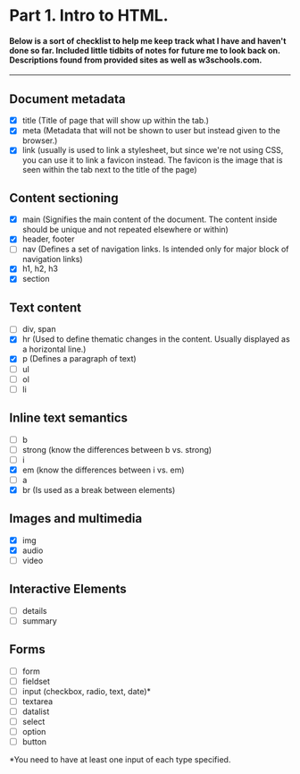 

# Part 1. Intro to HTML. 
#### Below is a sort of checklist to help me keep track what I have and haven't done so far. Included little tidbits of notes for future me to look back on. Descriptions found from provided sites as well as w3schools.com.
---
## Document metadata
- [x] title (Title of page that will show up within the tab.)
- [x] meta (Metadata that will not be shown to user but instead given to the browser.)
- [x] link (usually <link> is used to link a stylesheet, but since we're not using CSS, you can use it to link a favicon instead. The favicon is the image that is seen within the tab next to the title of the page)
 
## Content sectioning
- [x] main (Signifies the main content of the document. The content inside should be unique and not repeated elsewhere or within)
- [x] header, footer
- [ ] nav (Defines a set of navigation links. Is intended only for major block of navigation links)
- [x] h1, h2, h3
- [x] section

## Text content
- [ ] div, span
- [x] hr (Used to define thematic changes in the content. Usually displayed as a horizontal line.) 
- [x] p (Defines a paragraph of text)
- [ ] ul
- [ ] ol
- [ ] li

## Inline text semantics
- [ ] b
- [ ] strong (know the differences between b vs. strong)
- [ ] i
- [x] em (know the differences between i vs. em)
- [ ] a
- [x] br (Is used as a break between elements)
 
## Images and multimedia
- [x] img
- [x] audio
- [ ] video

## Interactive Elements
- [ ] details
- [ ] summary

## Forms
- [ ] form 
- [ ] fieldset 
- [ ] input (checkbox, radio, text, date)* 
- [ ] textarea 
- [ ] datalist
- [ ] select
- [ ] option
- [ ] button

*You need to have at least one input of each type specified. 